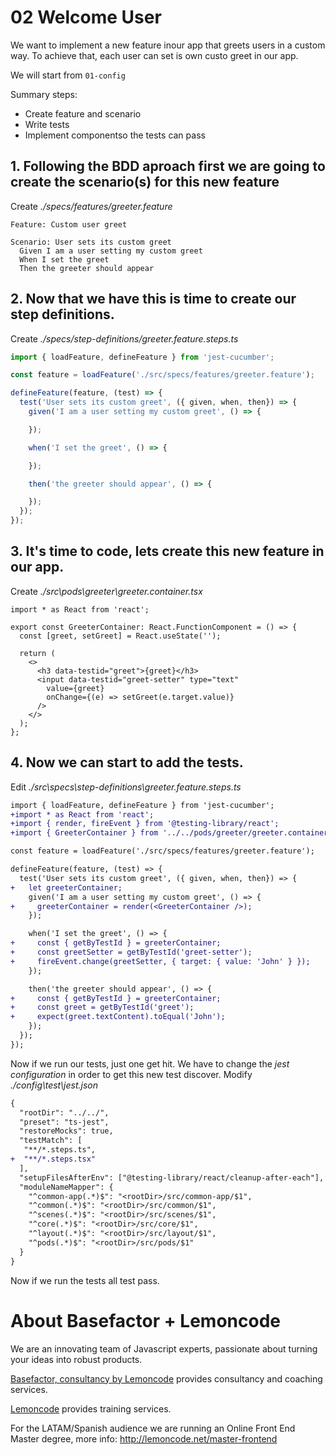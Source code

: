 # 02 Welcome User

We want to implement a new feature inour app that greets users in a custom way. To achieve that, each user can set is own custo greet in our app.

We will start from `01-config`

Summary steps:

- Create feature and scenario
- Write tests
- Implement componentso the tests can pass

## 1. Following the **BDD** aproach first we are going to create the scenario(s) for this new feature

Create _./specs/features/greeter.feature_

```
Feature: Custom user greet

Scenario: User sets its custom greet
  Given I am a user setting my custom greet
  When I set the greet
  Then the greeter should appear

```

## 2. Now that we have this is time to create our step definitions.

Create _./specs/step-definitions/greeter.feature.steps.ts_

```typescript
import { loadFeature, defineFeature } from 'jest-cucumber';

const feature = loadFeature('./src/specs/features/greeter.feature');

defineFeature(feature, (test) => {
  test('User sets its custom greet', ({ given, when, then}) => {
    given('I am a user setting my custom greet', () => {

    });

    when('I set the greet', () => {

    });

    then('the greeter should appear', () => {

    });
  });
});

```
## 3. It's time to code, lets create this new feature in our app.

Create _./src\pods\greeter\greeter.container.tsx_

```tsx
import * as React from 'react';

export const GreeterContainer: React.FunctionComponent = () => {
  const [greet, setGreet] = React.useState('');

  return (
    <>
      <h3 data-testid="greet">{greet}</h3>
      <input data-testid="greet-setter" type="text"
        value={greet}
        onChange={(e) => setGreet(e.target.value)}
      />
    </>
  );
};

```

## 4. Now we can start to add the tests.

Edit _./src\specs\step-definitions\greeter.feature.steps.ts_

```diff
import { loadFeature, defineFeature } from 'jest-cucumber';
+import * as React from 'react';
+import { render, fireEvent } from '@testing-library/react';
+import { GreeterContainer } from '../../pods/greeter/greeter.container';

const feature = loadFeature('./src/specs/features/greeter.feature');

defineFeature(feature, (test) => {
  test('User sets its custom greet', ({ given, when, then}) => {
+   let greeterContainer;
    given('I am a user setting my custom greet', () => {
+     greeterContainer = render(<GreeterContainer />);
    });

    when('I set the greet', () => {
+     const { getByTestId } = greeterContainer;
+     const greetSetter = getByTestId('greet-setter');
+     fireEvent.change(greetSetter, { target: { value: 'John' } });
    });

    then('the greeter should appear', () => {
+     const { getByTestId } = greeterContainer;
+     const greet = getByTestId('greet');
+     expect(greet.textContent).toEqual('John');
    });
  });
});

```
 Now if we run our tests, just one get hit. We have to change the _jest configuration_ in order to get this new test discover. Modify _./config\test\jest.json_

```diff
{
  "rootDir": "../../",
  "preset": "ts-jest",
  "restoreMocks": true,
  "testMatch": [
   "**/*.steps.ts",
+  "**/*.steps.tsx"
  ],
  "setupFilesAfterEnv": ["@testing-library/react/cleanup-after-each"],
  "moduleNameMapper": {
    "^common-app(.*)$": "<rootDir>/src/common-app/$1",
    "^common(.*)$": "<rootDir>/src/common/$1",
    "^scenes(.*)$": "<rootDir>/src/scenes/$1",
    "^core(.*)$": "<rootDir>/src/core/$1",
    "^layout(.*)$": "<rootDir>/src/layout/$1",
    "^pods(.*)$": "<rootDir>/src/pods/$1"
  }
}

```

Now if we run the tests all test pass.

# About Basefactor + Lemoncode

We are an innovating team of Javascript experts, passionate about turning your ideas into robust products.

[Basefactor, consultancy by Lemoncode](http://www.basefactor.com) provides consultancy and coaching services.

[Lemoncode](http://lemoncode.net/services/en/#en-home) provides training services.

For the LATAM/Spanish audience we are running an Online Front End Master degree, more info: http://lemoncode.net/master-frontend
